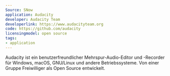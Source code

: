```yaml
---
Source: SNow
application: Audacity
developer: Audacity Team
developerlink: https://www.audacityteam.org
code: https://github.com/audacity
licensingmodel: open source
tags:
- application
---
```

Audacity ist ein benutzerfreundlicher Mehrspur-Audio-Editor und -Recorder für Windows, macOS, GNU/Linux und andere Betriebssysteme.
Von einer Gruppe Freiwilliger als Open Source entwickelt.
